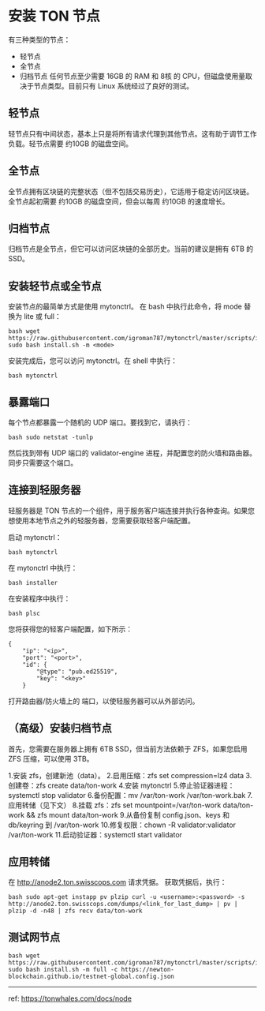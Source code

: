 # 安装 TON 节点
有三种类型的节点：
- 轻节点
- 全节点
- 归档节点
任何节点至少需要 16GB 的 RAM 和 8核 的 CPU，但磁盘使用量取决于节点类型。目前只有 Linux 系统经过了良好的测试。

## 轻节点
轻节点只有中间状态，基本上只是将所有请求代理到其他节点。这有助于调节工作负载。轻节点需要 约10GB 的磁盘空间。

## 全节点
全节点拥有区块链的完整状态（但不包括交易历史），它适用于稳定访问区块链。全节点起初需要 约10GB 的磁盘空间，但会以每周 约10GB 的速度增长。

## 归档节点
归档节点是全节点，但它可以访问区块链的全部历史。当前的建议是拥有 6TB 的 SSD。

## 安装轻节点或全节点
安装节点的最简单方式是使用 mytonctrl。
在 bash 中执行此命令，将 mode 替换为 lite 或 full：
```
bash wget https://raw.githubusercontent.com/igroman787/mytonctrl/master/scripts/install.sh sudo bash install.sh -m <mode>
```
安装完成后，您可以访问 mytonctrl。在 shell 中执行：
```
bash mytonctrl
```

## 暴露端口
每个节点都暴露一个随机的 UDP 端口。要找到它，请执行：
```
bash sudo netstat -tunlp
```
然后找到带有 UDP 端口的 validator-engine 进程，并配置您的防火墙和路由器。同步只需要这个端口。

## 连接到轻服务器
轻服务器是 TON 节点的一个组件，用于服务客户端连接并执行各种查询。如果您想使用本地节点之外的轻服务器，您需要获取轻客户端配置。

启动 mytonctrl：
```
bash mytonctrl
```
在 mytonctrl 中执行：
```
bash installer
```
在安装程序中执行：
```
bash plsc
```
您将获得您的轻客户端配置，如下所示：
```
{
    "ip": "<ip>",
    "port": "<port>",
    "id": {
        "@type": "pub.ed25519",
        "key": "<key>"
    }
```
打开路由器/防火墙上的 端口，以使轻服务器可以从外部访问。

## （高级）安装归档节点
首先，您需要在服务器上拥有 6TB SSD，但当前方法依赖于 ZFS，如果您启用 ZFS 压缩，可以使用 3TB。

1.安装 zfs，创建新池（data）。
2.启用压缩：zfs set compression=lz4 data
3.创建卷：zfs create data/ton-work
4.安装 mytonctrl
5.停止验证器进程：systemctl stop validator
6.备份配置：mv /var/ton-work /var/ton-work.bak
7.应用转储（见下文）
8.挂载 zfs：zfs set mountpoint=/var/ton-work data/ton-work && zfs mount data/ton-work
9.从备份复制 config.json、keys 和 db/keyring 到 /var/ton-work
10.修复权限：chown -R validator:validator /var/ton-work
11.启动验证器：systemctl start validator

## 应用转储
在 http://anode2.ton.swisscops.com 请求凭据。
获取凭据后，执行：
```
bash sudo apt-get instapp pv plzip curl -u <username>:<password> -s http://anode2.ton.swisscops.com/dumps/<link_for_last_dump> | pv | plzip -d -n48 | zfs recv data/ton-work
```

## 测试网节点
```
bash wget https://raw.githubusercontent.com/igroman787/mytonctrl/master/scripts/install.sh sudo bash install.sh -m full -c https://newton-blockchain.github.io/testnet-global.config.json
```

---
ref: https://tonwhales.com/docs/node

